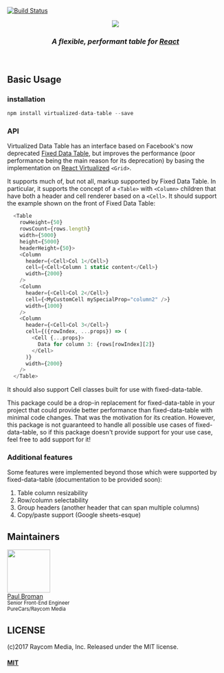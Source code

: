 [![Build Status](https://travis-ci.org/paulbrom/virtualized-data-table.png?branch=master)](https://travis-ci.org/paulbrom/virtualized-data-table)

<div align="center">
  <a href="https://github.com/paulbrom/virtualized-data-table">
    <img src="https://raw.githubusercontent.com/paulbrom/virtualized-data-table/master/assets/virtualized-data-table-logo.png">
  </a>
  <h3><i>A flexible, performant table for <a href="https://reactjs.org/">React</a></i></h3>
  <h4>
    <p>&nbsp;</p>
  </h4>
</div>

## Basic Usage
### installation
```javascript
npm install virtualized-data-table --save
```

### API

Virtualized Data Table has an interface based on Facebook's now deprecated [Fixed Data Table](https://github.com/facebookarchive/fixed-data-table),
but improves the performance (poor performance being the main reason for its deprecation) by basing the implementation on [React Virtualized](https://github.com/bvaughn/react-virtualized) `<Grid>`.

It supports much of, but not all, markup supported by Fixed Data Table.  In particular, it supports the concept of a `<Table>` with
`<Column>` children that have both a header and cell renderer based on a `<Cell>`.  It should support the example shown on the front of
Fixed Data Table:


```javascript
  <Table
    rowHeight={50}
    rowsCount={rows.length}
    width={5000}
    height={5000}
    headerHeight={50}>
    <Column
      header={<Cell>Col 1</Cell>}
      cell={<Cell>Column 1 static content</Cell>}
      width={2000}
    />
    <Column
      header={<Cell>Col 2</Cell>}
      cell={<MyCustomCell mySpecialProp="column2" />}
      width={1000}
    />
    <Column
      header={<Cell>Col 3</Cell>}
      cell={({rowIndex, ...props}) => (
        <Cell {...props}>
          Data for column 3: {rows[rowIndex][2]}
        </Cell>
      )}
      width={2000}
    />
  </Table>
```

It should also support Cell classes built for use with fixed-data-table.

This package could be a drop-in replacement for fixed-data-table in your project that could provide better performance than
fixed-data-table with minimal code changes.  That was the motivation for its creation.  However, this package is not guaranteed
to handle all possible use cases of fixed-data-table, so if this package doesn't provide support for your use case, feel free
to add support for it!

### Additional features

Some features were implemented beyond those which were supported by fixed-data-table (documentation to be provided soon):

1) Table column resizability
2) Row/column selectability
3) Group headers (another header that can span multiple columns)
4) Copy/paste support (Google sheets-esque)

<h2>Maintainers</h2>

<div>
  <img width="100" height="100"
    src="https://avatars.githubusercontent.com/paulbrom">
  <div>
    <a href="https://github.com/paulbrom">Paul Broman</a>
    <div><sub>Senior Front-End Engineer</sub></div>
    <div><sup>PureCars/Raycom Media</sup></div>
  </div>
</div>

<h2>LICENSE</h2>

(c)2017 Raycom Media, Inc.
Released under the MIT license.

#### [MIT](./LICENSE)

[travis-url]: http://travis-ci.org/paulbrom/virtualized-data-table
[travis-image]: https://secure.travis-ci.org/paulbrom/virtualized-data-table.png?branch=master
[npm-url]: https://npmjs.org/package/virtualized-data-table
[npm-image]: https://badge.fury.io/js/virtualized-data-table.svg